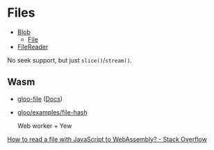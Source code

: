 # Files
- [Blob](https://developer.mozilla.org/en-US/docs/Web/API/Blob)
  - [File](https://developer.mozilla.org/en-US/docs/Web/API/File)
- [FileReader](https://developer.mozilla.org/en-US/docs/Web/API/FileReader)

No seek support, but just `slice()`/`stream()`.

## Wasm
- [gloo-file](https://github.com/rustwasm/gloo/blob/master/crates/file/README.md) ([Docs](https://docs.rs/gloo-file/latest/gloo_file/))
- [gloo/examples/file-hash](https://github.com/rustwasm/gloo/blob/master/examples/file-hash/README.md)

  Web worker + Yew

[How to read a file with JavaScript to WebAssembly? - Stack Overflow](https://stackoverflow.com/questions/51047146/how-to-read-a-file-with-javascript-to-webassembly)